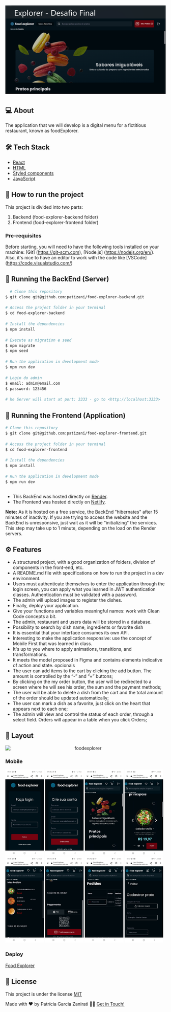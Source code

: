 
# ![Capa](https://github.com/patizani/food-explorer-frontend/blob/main/src/assets/capa.png) 

## 💻 About
The application that we will develop is a digital menu for a fictitious restaurant, known as foodExplorer.


## 🛠 Tech Stack
- [React](https://reactjs.org/)
- [HTML](https://developer.mozilla.org/pt-BR/docs/Web/HTML)
- [Styled components](https://styled-components.com/)
- [JavaScript](https://developer.mozilla.org/pt-BR/docs/Web/JavaScript)

## 🚀 How to run the project
This project is divided into two parts:

1) Backend (food-explorer-backend folder)
2) Frontend (food-explorer-frontend folder)

### Pre-requisites
Before starting, you will need to have the following tools installed on your machine: [Git] (https://git-scm.com), [Node.js] (https://nodejs.org/en/). Also, it's nice to have an editor to work with the code like [VSCode] (https://code.visualstudio.com/)

## 🎲 Running the BackEnd (Server)

```bash
  # Clone this repository
$ git clone git@github.com:patizani/food-explorer-backend.git

# Access the project folder in your terminal
$ cd food-explorer-backend

# Install the dependencies
$ npm install

# Execute as migration e seed
$ npm migrate
$ npm seed

# Run the application in development mode
$ npm run dev

# Login do admin
$ email: admin@email.com
$ password: 123456

# he Server will start at port: 3333 - go to <http://localhost:3333>
```

## 🧭 Running the Frontend (Application)
```bash
# Clone this repository
$ git clone git@github.com:patizani/food-explorer-frontend.git

# Access the project folder in your terminal
$ cd food-explorer-frontend

# Install the dependencies
$ npm install

# Run the application in development mode
$ npm run dev
```

## 
- This BackEnd was hosted directly on [Render](https://render.com/). 
- The Frontend was hosted directly on [Netlify](https://www.netlify.com/).

 **Note:** As it is hosted on a free service, the BackEnd "hibernates" after 15 minutes of inactivity.
If you are trying to access the website and the BackEnd is unresponsive, just wait as it will be "initializing" the services.
This step may take up to 1 minute, depending on the load on the Render servers.

## ⚙️ Features
- A structured project, with a good organization of folders, division of components in the front-end, etc.
- A README.md file with specifications on how to run the project in a dev environment.
- Users must authenticate themselves to enter the application through the login screen, you can apply what you learned in JWT authentication classes. Authentication must be validated with a password.
- The admin will upload images to register the dishes.
- Finally, deploy your application.
- Give your functions and variables meaningful names: work with Clean Code concepts a bit.
- The admin, restaurant and users data will be stored in a database.
- Possibility to search by dish name, ingredients or favorite dish
- It is essential that your interface consumes its own API.
- Interesting to make the application responsive: use the concept of Mobile First that was learned in class.
- It's up to you where to apply animations, transitions, and transformations.
- It meets the model proposed in Figma and contains elements indicative of action and state. opcionais
- The user can add items to the cart by clicking the add button. The amount is controlled by the “-” and “+” buttons;
- By clicking on the my order button, the user will be redirected to a screen where he will see his order, the sum and the payment methods;
- The user will be able to delete a dish from the cart and the total amount of the order should be updated automatically;
- The user can mark a dish as a favorite, just click on the heart that appears next to each one;
- The admin will view and control the status of each order, through a select field. Orders will appear in a table when you click Orders;

## 🎨 Layout
<p align="center" style="display: flex; align-items: flex-start; justify-content: center;">
  <img alt="foodexplorer" title="#foodexplorer" src="https://github.com/patizani/food-explorer-frontend/blob/main/src/assets/FoodExplorer.gif" width="100%">

</p>

### Mobile
<p>
<a target="_blank" rel="noopener noreferrer" href="https://github.com/patizani/food-explorer-frontend/blob/main/src/assets/screen1.jpeg"><img alt="foodexplorer" title="#foodexplorer" src="https://github.com/patizani/food-explorer-frontend/blob/main/src/assets/screen1.jpeg"" width="24%" style="max-width: 100%;"></a>
<a target="_blank" rel="noopener noreferrer" href="https://github.com/patizani/food-explorer-frontend/blob/main/src/assets/screen2.jpeg"><img alt="foodexplorer" title="#foodexplorer" src="https://github.com/patizani/food-explorer-frontend/blob/main/src/assets/screen2.jpeg"" width="24%" style="max-width: 100%;"></a>
<a target="_blank" rel="noopener noreferrer" href="https://github.com/patizani/food-explorer-frontend/blob/main/src/assets/screen3.jpeg"><img alt="foodexplorer" title="#foodexplorer" src="https://github.com/patizani/food-explorer-frontend/blob/main/src/assets/screen3.jpeg"" width="24%" style="max-width: 100%;"></a>
<a target="_blank" rel="noopener noreferrer" href="https://github.com/patizani/food-explorer-frontend/blob/main/src/assets/screen4.jpeg"><img alt="foodexplorer" title="#foodexplorer" src="https://github.com/patizani/food-explorer-frontend/blob/main/src/assets/screen4.jpeg"" width="24%" style="max-width: 100%;"></a>
<a target="_blank" rel="noopener noreferrer" href="https://github.com/patizani/food-explorer-frontend/blob/main/src/assets/screen6.jpeg"><img alt="foodexplorer" title="#foodexplorer" src="https://github.com/patizani/food-explorer-frontend/blob/main/src/assets/screen6.jpeg"" width="24%" style="max-width: 100%;"></a>
<a target="_blank" rel="noopener noreferrer" href="https://github.com/patizani/food-explorer-frontend/blob/main/src/assets/screen7.jpeg"><img alt="foodexplorer" title="#foodexplorer" src="https://github.com/patizani/food-explorer-frontend/blob/main/src/assets/screen7.jpeg"" width="24%" style="max-width: 100%;"></a>
<a target="_blank" rel="noopener noreferrer" href="https://github.com/patizani/food-explorer-frontend/blob/main/src/assets/screen8.jpeg"><img alt="foodexplorer" title="#foodexplorer" src="https://github.com/patizani/food-explorer-frontend/blob/main/src/assets/screen8.jpeg"" width="24%" style="max-width: 100%;"></a>
<a target="_blank" rel="noopener noreferrer" href="https://github.com/patizani/food-explorer-frontend/blob/main/src/assets/screen9.jpeg"><img alt="foodexplorer" title="#foodexplorer" src="https://github.com/patizani/food-explorer-frontend/blob/main/src/assets/screen9.jpeg"" width="24%" style="max-width: 100%;"></a>
</p>

### Deploy

[Food Explorer](https://foodexplorerpz.netlify.app/)


## 📝 License
This project is under the license
[MIT](https://github.com/patizani/food-explorer-frontend/new/main)

Made with ❤️ by Patrícia Garcia Zanirati 👋🏽 [Get in Touch!](https://www.linkedin.com/in/patricia-zanirati/)